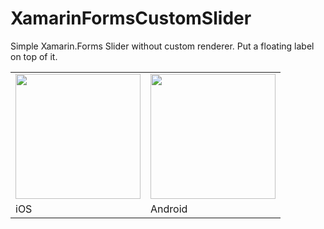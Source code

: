 # XamarinFormsCustomSlider
Simple Xamarin.Forms Slider without custom renderer. Put a floating label on top of it.

<table>
<tbody>
<tr>
<td><img src="http://sumeyyaarar.com/wp-content/uploads/2018/02/ezgif.com-video-to-gif.gif" width="200" /> </td>
<td><img src="http://sumeyyaarar.com/wp-content/uploads/2018/02/ezgif.com-video-to-gif-1.gif" width="200" /></td>
</tr>
<tr>
<td>iOS</td>
<td>Android</td>
</tr>
</tbody>
</table>
 


